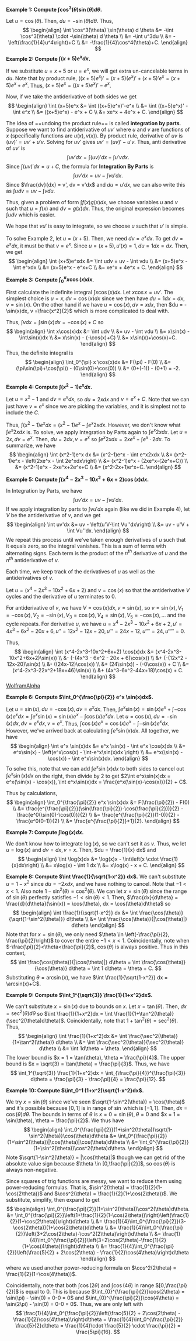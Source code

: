 
**Example 1: Compute $\int \cos^3(\theta) \sin(\theta) d \theta$.**

Let $u = \cos(\theta)$. Then, $du = -\sin(\theta)d\theta$. Thus,
$$
\begin{align}
\int \cos^3(\theta) \sin(\theta) d \theta &= -\int \cos^3(\theta) \cdot -\sin(\theta) d \theta \\
&= -\int u^3du \\
&= -\left(\frac{1}{4}u^4\right)+C \\
&= -\frac{1}{4}\cos^4(\theta)+C.
\end{align}
$$
**Example 2: Compute $\int (x+5)e^x dx$.**

If we substitute $u = x+5$ or $u = e^x$, we will get extra un-cancelable terms in $du$. 
Note that by product rule, $((x+5)e^x)' = (x+5)(e^x)' + (x+5)'e^x = (x+5)e^x + e^x$. Thus, $(x+5)e^x = ((x+5)e^x)'-e^x$. 

Now, if we take the antiderivative of both sides we get 
$$
\begin{align}
\int (x+5)e^x &= \int ((x+5)e^x)'-e^x \\
&= \int ((x+5)e^x)' - \int e^x \\ 
&= ((x+5)e^x) - e^x + C \\
&= xe^x + 4e^x + C.
\end{align}
$$

The idea of ==undoing the product rule== is called **integration by parts**.
Suppose we want to find antiderivative of $uv'$ where $u$ and $v$ are functions of $x$ (specifically functions are $u(x), v(x)$). 
By product rule, derivative of $uv$ is $(uv)' = uv' + u'v$.
Solving for $uv'$ gives $uv' = (uv)' - u'v$. Thus, anti derivative of $uv'$ is
$$
\int uv'dx = \int (uv)'dx - \int u'vdx.
$$
Since $\int (uv)' dx = u + C$, the formula for **Integration By Parts** is
$$
\int uv'dx = uv - \int vu'dx.
$$
Since $\frac{dv}{dx} = v', dv = v'dx$ and $du = u'dx$, we can also write this as $\int udv = uv - \int vdu$. 

Thus, given a problem of form $\int f(x)g(x)dx$, we choose variables $u$ and $v$ such that $u = f(x)$ and $dv = g(x)dx$. Thus, the original expression becomes $\int udv$ which is easier.

We hope that $vu'$ is easy to integrate, so we choose $u$ such that $u'$ is simple.

To solve Example 2, let $u = (x+5)$. Then, we need $dv = e^xdx$. To get $dv = e^xdx$, it must be that $v = e^x$.
Since $u = (x+5), u'(x) = 1, du = 1dx = dx$. Then, we get
$$
\begin{align}
\int (x+5)e^xdx &= \int udv = uv - \int vdu \\
&= (x+5)e^x - \int e^xdx \\
&= (x+5)e^x - e^x+C \\
&= xe^x + 4e^x + C.
\end{align}
$$


**Example 3: Compute $\int_0^{\pi} x \cos(x)dx$.**

First calculate the indefinite integral $\int x \cos(x)dx$.
Let $x\cos{x} = uv'$. The simplest choice is $u = x, dv = \cos(x)dx$ since we then have $du = 1dx = dx, v = \sin(x)$. On the other hand if we have $u = \cos(x), dv = xdx$, then $du = -\sin(x)dx, v =\frac{x^2}{2}$ which is more complicated to deal with.

Thus, $\int vdx = \int \sin(x) dx = -\cos(x)+C$ so
$$
\begin{align}
\int x\cos(x)dx &= \int udv \\
&= uv - \int vdu \\
&= x\sin(x) - \int\sin(x)dx \\
&= x\sin(x) - (-\cos(x)+C) \\
&= x\sin(x)+\cos(x)+C.
\end{align}
$$
Thus, the definite integral is
$$
\begin{align}
\int_0^{\pi} x \cos(x)dx &= F(\pi) - F(0) \\
&= (\pi\sin(\pi)+\cos(\pi)) - (0\sin(0)+\cos(0)) \\
&= (0+(-1)) - (0+1) = -2.
\end{align}
$$

**Example 4: Compute $\int (x^2-1)e^x dx$.**

Let $u = x^2-1$ and $dv = e^xdx$, so $du = 2xdx$ and $v = e^x+C$. Note that we can just have $v = e^x$ since we are picking the variables, and it is simplest not to include the $C$.

Thus, $\int (x^2-1)e^x dx = (x^2-1)e^x - \int e^x2xdx$. However, we don't know what $\int e^x 2xdx$ is. 
To solve, we apply Integration by Parts again to $\int e^x2xdx$. Let $u = 2x, dv = e^x$. Then, $du = 2dx, v = e^x$ so $\int e^x2xdx  = 2xe^x - \int e^x\cdot2dx$.
To summarize, we have
$$
\begin{align}
\int (x^2-1)e^x dx &= (x^2-1)e^x - \int e^x2xdx \\
&= (x^2-1)e^x - \left(2xe^x - \int 2e^xdx\right) \\
&= (x^2-1)e^x - (2xe^x-(2e^x+C)) \\
&= (x^2-1)e^x - 2xe^x+2e^x+C \\
&= (x^2-2x+1)e^x+C.
\end{align}
$$

**Example 5: Compute $\int (x^4-2x^3-10x^2+6x+2) \cos(x)dx$.**

In Integration by Parts, we have
$$
\int uv'dx = uv - \int vu'dx.
$$
If we apply integration by parts to $\int vu'dx$ again (like we did in Example 4), let $V$ be the antiderivative of $v$, and we get
$$
\begin{align}
\int uv'dx &= uv - \left(u'V-\int Vu''dx\right) \\
&= uv - u'V + \int Vu''dx.
\end{align}
$$
We repeat this process until we've taken enough derivatives of $u$ such that it equals zero, so the integral vanishes. This is a sum of terms with alternating signs. Each term is the product of the $n^{th}$ derivative of $u$ and the $n^{th}$ antiderivative of $v$. 

Each time, we keep track of the derivatives of $u$ as well as the antiderivatives of $v$.

Let $u = (x^4-2x^3-10x^2+6x+2)$ and $v = \cos(x)$ so that the antiderivative $V$ cycles and the derivative of $u$  terminates to $0$.

For antiderivative of $v$, we have $V = \cos(x)dx, v = \sin(x)$, so $v = \sin(x), V_1 = -\cos(x), V_2 = -\sin(x), V_3 = \cos(x), V_4 = \sin(x), V_5 = -\cos(x), ...$ and the cycle repeats.
For derivative $u$, we have $u = x^4-2x^3-10x^2+6x+2, u' =  4x^3 - 6x^2 - 20x + 6, u'' = 12x^2 - 12x-20, u''' =   24x-12, u'''' = 24, u''''' = 0$. 

Thus, 
$$
\begin{align}
\int (x^4-2x^3-10x^2+6x+2) \cos(x)dx &= (x^4-2x^3-10x^2+6x+2)\sin(x)) \\
&- (-(4x^3 - 6x^2 - 20x + 6)\cos(x)) \\
&+ (-(12x^2 - 12x-20)\sin(x) \\
&- ((24x-12)\cos(x)) \\
&+ (24\sin(x)) - (-0\cos(x)) + C \\
&= (x^4-2x^3-22x^2+18x+46)\sin(x) \\
&+ (4x^3-6x^2-44x+18)\cos(x) + C.
\end{align}
$$
[WolframAlpha](https://www.wolframalpha.com/input?i=%28x%5E4-2x%5E3-10x%5E2%2B6x%2B2%29%5Csin%28x%29%29+-+%28-%284x%5E3+-+6x%5E2+-+20x+%2B+6%29%5Ccos%28x%29%29+%2B+%28-%2812x%5E2+-+12x-20%29%5Csin%28x%29+-+%28%2824x-12%29%5Ccos%28x%29%29+%2B+%2824%5Csin%28x%29%29+-+%28-0%5Ccos%28x%29%29)

**Example 6: Compute $\int_0^{\frac{\pi}{2}} e^x \sin(x)dx$.**

Let $u = \sin(x), du = -\cos(x), dv = e^xdx$. Then, $\int e^x \sin(x) = \sin(x)e^x + \int-\cos(x)e^x dx = \int e^x \sin(x) = \sin(x)e^x - \int\cos(x)e^x dx$. Let $u = \cos(x), du = -\sin(x)dx, dv = e^xdx, v = e^x$. Thus, $\int \cos(x)e^x = \cos(x)e^x - \int -\sin(x)e^x dx$. However, we've arrived back at calculating $\int e^x\sin(x)dx$. All together, we have
$$
\begin{align}
\int e^x \sin(x)dx &= e^x \sin(x) - \int e^x \cos(x)dx \\
&= e^x\sin(x) - \left(e^x\cos(x) - \int-e^x\sin(x)dx \right) \\
&= e^x(\sin(x) - \cos(x)) - \int e^x\sin(x)dx.
\end{align}
$$
To solve this, note that we can add $\int e^x\sin(x)dx$ to both sides to cancel out $\int e^x\sin(x)dx$ on the right, then divide by $2$ to get
$2\int e^x\sin(x)dx = e^x(\sin(x) - \cos(x)), \int e^x\sin(x)dx = \frac{e^x(\sin(x)-\cos(x))}{2} + C$. 

Thus by calculations, 
$$
\begin{align}
\int_0^{\frac{\pi}{2}} e^x \sin(x)dx &= F(\frac{\pi}{2}) - F(0) \\
&= \frac{e^{\frac{\pi}{2}}(\sin(\frac{\pi}{2})-\cos(\frac{\pi}{2}))}{2} - \frac{e^0(\sin(0)-\cos(0))}{2} \\
&= \frac{e^{\frac{\pi}{2}}(1-0)}{2} - \frac{e^0(0-1)}{2} \\
&= \frac{e^{\frac{\pi}{2}}+1}{2}.
\end{align}
$$


**Example 7: Compute $\int \log(x)dx$.**

We don't know how to integrate $\log(x)$, so we can't set it as $v$. Thus, we let $u = \log(x)$ and $dv = dx,v=x$. Then, $du = \frac{1}{x} dx$ and
$$
\begin{align}
\int \log(x)dx &= \log(x)x - \int\left(x \cdot \frac{1}{x}dx\right) \\
&= x\log(x) - \int 1 dx \\
&= x\log(x) - x + C.
\end{align}
$$


**Example 8: Compute $\int \frac{1}{\sqrt{1-x^2}} dx$.**
We can't substitute $u = 1-x^2$ since $du = -2xdx$, and we have nothing to cancel. 
Note that $-1 < x < 1$. Also note $1 - \sin^2(\theta) = \cos^2(\theta)$. We can let $x = \sin(\theta)$ since the range of $\sin(\theta)$ perfectly satisfies $-1< \sin(\theta) < 1$.
Then, $\frac{dx}{d\theta} = \frac{d}{d\theta}(\sin(x)) = \cos(\theta), dx = \cos(\theta)d\theta$ so
$$
\begin{align}
\int \frac{1}{\sqrt{1-x^2}} dx &= \int \frac{\cos(\theta)}{\sqrt{1-\sin^2(\theta)}} d\theta \\
&= \int \frac{\cos(\theta)}{|\cos(\theta)|} d\theta
\end{align}
$$
Note that for $x = \sin(\theta)$, we only need $\theta \in \left(-\frac{\pi}{2}, \frac{\pi}{2}\right)$ to cover the entire $-1<x<1$. Coincidentally, note when $-\frac{\pi}{2}<\theta<\frac{\pi}{2}$, $\cos(\theta)$ is always positive. Thus in this context, 
$$
\int \frac{\cos(\theta)}{|\cos(\theta)|} d\theta = \int \frac{\cos(\theta)}{\cos(\theta)} d\theta = \int 1 d\theta = \theta + C.
$$
Substituting $\theta = \arcsin(x)$, we have $\int \frac{1}{\sqrt{1-x^2}} dx = \arcsin(x)+C$.


**Example 9: Compute $\int_1^{\sqrt{3}} \frac{1}{1+x^2}dx$.**

We can't substitute $x = \sin(x)$ due to bounds on $x$.
Let $x = \tan(\theta)$. Then, $dx = \sec^2(\theta) d\theta$ so $\int \frac{1}{1+x^2}dx = \int \frac{1}{1+\tan^2(\theta)}(\sec^2(\theta)d\theta)$.
Coincidentally, note that $1+\tan^2(\theta) = \sec^2(\theta)$. Thus, 
$$
\begin{align}
\int \frac{1}{1+x^2}dx &= \int \frac{\sec^2(\theta)}{1+\tan^2(\theta)} d\theta \\
&= \int \frac{\sec^2(\theta)}{\sec^2(\theta)} d\theta \\
&= \int 1d\theta = \theta.
\end{align}
$$
The lower bound is $x = 1 = \tan(\theta), \theta = \frac{\pi}{4}$. The upper bound is $x = \sqrt{3} = \tan(\theta) = \frac{\pi}{3}$. Thus, we have
$$
\int_1^{\sqrt{3}} \frac{1}{1+x^2}dx = \int_{\frac{\pi}{4}}^{\frac{\pi}{3}} d\theta = \frac{\pi}{3} - \frac{\pi}{4} = \frac{\pi}{12}.
$$


**Example 10: Compute $\int_0^1 (1+x^2)\sqrt{1-x^2}dx$.**

We try $x = \sin(\theta)$ since we've seen $\sqrt{1-\sin^2(\theta)} = \cos(\theta)$ and it's possible because $[0,1]$ is in range of $\sin$ which is $[-1,1]$. 
Then, $dx = \cos(\theta)d\theta$. 
The bounds in terms of $\theta$ is $x = 0 = \sin(\theta), \theta = 0$ and $x = 1 = \sin(\theta), \theta = \frac{\pi}{2}$. We thus have
$$
\begin{align}
\int_0^{\frac{\pi}{2}}(1+\sin^2(\theta))\sqrt{1-\sin^2(\theta)}\cos(\theta)d\theta &= \int_0^{\frac{\pi}{2}}(1+\sin^2(\theta))|\cos(\theta)|\cos(\theta)d\theta \\
&= \int_0^{\frac{\pi}{2}}(1+\sin^2(\theta))\cos^2(\theta)d\theta.
\end{align}
$$
Note $\sqrt{1-\sin^2(\theta)} = |\cos(\theta)|$ though we can get rid of the absolute value sign because $\theta \in [0,\frac{\pi}{2}]$, so $\cos(\theta)$ is always non-negative.

Since squares of trig functions are messy, we want to reduce them using power-reducing formulas. That is, $\sin^2(\theta) = \frac{1}{2}(1-\cos(2\theta))$ and $\cos^2(\theta) = \frac{1}{2}(1+\cos(2\theta))$. We substitute, simplify, then expand to get
$$
\begin{align}
\int_0^{\frac{\pi}{2}}(1+\sin^2(\theta))\cos^2(\theta)d\theta. &= \int_0^{\frac{\pi}{2}}\left(1+\frac{1}{2}(1-\cos(2\theta))\right)\left(\frac{1}{2}(1+\cos(2\theta))\right)d\theta \\
&= \frac{1}{4}\int_0^{\frac{\pi}{2}}(3-\cos(2\theta))(1+\cos(2\theta))d\theta \\
&= \frac{1}{4}\int_0^{\frac{\pi}{2}}\left(3+2\cos(2\theta)-\cos^2(2\theta)\right)d\theta \\
&= \frac{1}{4}\int_0^{\frac{\pi}{2}}\left(3+2\cos(2\theta)-\frac{1}{2}(1+\cos(4\theta))\right)d\theta \\
&= \frac{1}{4}\int_0^{\frac{\pi}{2}}\left(\frac{5}{2} + 2\cos(2\theta) - \frac{1}{2}\cos(4\theta)\right)d\theta 
\end{align}
$$
where we used another power-reducing formula on $\cos^2(2\theta) = \frac{1}{2}(1+\cos(4\theta))$. 

Coincidentally, note that both $\int \cos(2\theta)$ and $\int \cos(4\theta)$ in range $[0,\frac{\pi}{2}]$ is equal to $0$. This is because $\int_{0}^{\frac{\pi}{2}}\cos(2\theta) = \sin(\pi) - \sin(0) = 0-0 = 0$ and $\int_{0}^{\frac{\pi}{2}}\cos(4\theta) = \sin(2\pi) - \sin(0) = 0-0 = 0$. Thus, we are only left with 
$$
\frac{1}{4}\int_0^{\frac{\pi}{2}}\left(\frac{5}{2} + 2\cos(2\theta) - \frac{1}{2}\cos(4\theta)\right)d\theta  = \frac{1}{4}\int_0^{\frac{\pi}{2}} \frac{5}{2}d\theta = \frac{1}{4}\cdot \frac{5}{2} \cdot \frac{\pi}{2} = \frac{5\pi}{16}.
$$












































